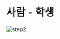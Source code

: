 # 사람 - 학생

![step2](https://github.com/haji8-thehaji/lecture-java/blob/main/download/java-designpattern/00.UML/step2/step2.png)
